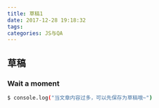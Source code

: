 ```yaml
---
title: 草稿1
date: 2017-12-28 19:18:32
tags:
categories: JS与QA
---
```

## 草稿

### Wait a moment

``` bash
$ console.log("当文章内容过多，可以先保存为草稿哦~")
```

